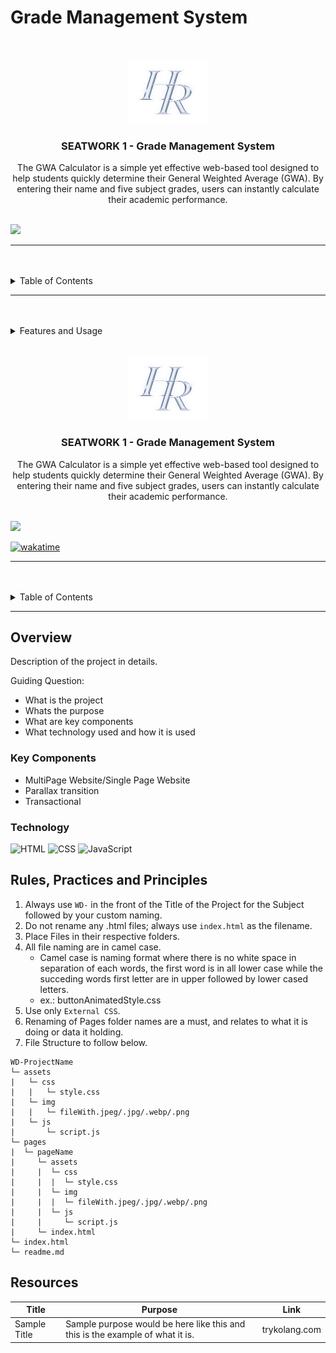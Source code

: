 # Grade Management System

<a name="readme-top"/>

<br/>

<br />
<div align="center">
  <a href="https://github.com/haez0/">
  <img src="/assets/img/hr_logo.png"
    <img src="" alt="" width="130" height="100">
  </a>

  <h3 align="center">SEATWORK 1 - Grade Management System</h3>
</div>
<div align="center">
  The GWA Calculator is a simple yet effective web-based tool designed to 
  help students quickly determine their General Weighted Average (GWA). 
  By entering their name and five subject grades, users can instantly calculate their academic performance.
</div>

<br />

![](https://visit-counter.vercel.app/counter.png?page=haez0/Github-Git-Guide)

---

<br />
<br />

<details>
  <summary>Table of Contents</summary>
  <ol>
    <li>
      <a href="./index.html">Main page </a>
    </li>
    <li>
      <a href="./pages/page1/index.html">Multiple Layer</a>
      <ol>
      </ol>
    </li>
  </ol>
</details>

---

<br />
<br />

<details>
  <summary>Features and Usage</summary>
<div>
  <h3> Features: </h3>
<li> 
  User Input – Students can input their name and five subject grades into designated fields.
</li>

<li> 
  Automatic Calculation – The system processes the input and computes the GWA without requiring manual effort.
</li>

<li> 
  Instant Results – Once the user submits the form, the calculated GWA is displayed immediately.
</li>

  <h3> Usage: </h3>

<ol> 
  Enter your name and five subject grades into the input fields.
</ol>

<ol> 
  Click the submit button to process the data.
</ol>

<ol> 
  The system will automatically compute your GWA and display the result.
</ol>

</div>
</details>



<a name="readme-top">

<br/>

<br />
<div align="center">
  <a href="https://github.com/zyx-0314/">
  <!-- TODO: If you want to add logo or banner you can add it here -->
    <img src="./assets/img/hr_logo.png" alt="Nyebe" width="130" height="100">
  </a>
<!-- TODO: Change Title to the name of the title of your Project -->
  <h3 align="center">SEATWORK 1 - Grade Management System</h3>
</div>
<!-- TODO: Make a short description -->
<div align="center">
  The GWA Calculator is a simple yet effective web-based tool designed to 
  help students quickly determine their General Weighted Average (GWA). 
  By entering their name and five subject grades, users can instantly calculate their academic performance.
</div>

<br />

<!-- TODO: Change the zyx-0314 into your github username  -->
<!-- TODO: Change the WD-Template-Project into the same name of your folder -->
![](https://visit-counter.vercel.app/counter.png?page=haez0/AWD-Seatwork-1-6-EH-25)

[![wakatime](https://wakatime.com/badge/user/018dd99a-4985-4f98-8216-6ca6fe2ce0f8/project/63501637-9a31-42f0-960d-4d0ab47977f8.svg)](https://wakatime.com/badge/user/018dd99a-4985-4f98-8216-6ca6fe2ce0f8/project/63501637-9a31-42f0-960d-4d0ab47977f8)

---

<br />
<br />

<!-- TODO: If you want to add more layers for your readme -->
<details>
  <summary>Table of Contents</summary>
  <ol>
    <li>
      <a href="./index.html">Main page </a>
    </li>
    <li>
      <a href="./pages/page1/index.html">Multiple Layer</a> 
      <ol>
      </ol>
    </li>
  </ol>
</details>

---

## Overview

<!-- TODO: To be changed -->
<!-- The following are just sample -->
Description of the project in details.

Guiding Question:
- What is the project
- Whats the purpose
- What are key components
- What technology used and how it is used

### Key Components
<!-- TODO: List of Key Components -->
<!-- The following are just sample -->
- MultiPage Website/Single Page Website
- Parallax transition
- Transactional

### Technology
<!-- TODO: List of Technology Used -->
![HTML](https://img.shields.io/badge/HTML-E34F26?style=for-the-badge&logo=html5&logoColor=white)
![CSS](https://img.shields.io/badge/CSS-1572B6?style=for-the-badge&logo=css3&logoColor=white)
![JavaScript](https://img.shields.io/badge/JavaScript-F7DF1E?style=for-the-badge&logo=javascript&logoColor=white)

## Rules, Practices and Principles
1. Always use `WD-` in the front of the Title of the Project for the Subject followed by your custom naming.
2. Do not rename any .html files; always use `index.html` as the filename.
3. Place Files in their respective folders.
4. All file naming are in camel case.
   - Camel case is naming format where there is no white space in separation of each words, the first word is in all lower case while the succeding words first letter are in upper followed by lower cased letters.
   - ex.: buttonAnimatedStyle.css
5. Use only `External CSS`.
6. Renaming of Pages folder names are a must, and relates to what it is doing or data it holding.
7. File Structure to follow below.

```
WD-ProjectName
└─ assets
|   └─ css
|   |   └─ style.css
|   └─ img
|   |   └─ fileWith.jpeg/.jpg/.webp/.png
|   └─ js
|       └─ script.js
└─ pages
|  └─ pageName
|     └─ assets
|     |  └─ css
|     |  |  └─ style.css
|     |  └─ img
|     |  |  └─ fileWith.jpeg/.jpg/.webp/.png
|     |  └─ js
|     |     └─ script.js
|     └─ index.html
└─ index.html
└─ readme.md
```

## Resources

<!-- TODO: Add References -->
| Title | Purpose | Link |
|-|-|-|
| Sample Title | Sample purpose would be here like this and this is the example of what it is. | trykolang.com |